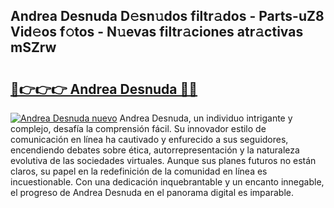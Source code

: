 ## Andrea Desnuda D𝚎sn𝚞dos filtr𝚊dos - Parts-uZ8 Vid𝚎os f𝚘tos - N𝚞evas filtr𝚊ciones atr𝚊ctivas mSZrw

# <h2><a href="http://mbcjma.tromn.icu/?c=Andrea+Desnuda">🔗👉👉👉 Andrea Desnuda 🔗🔗</a></h2>

[![Andrea Desnuda nuevo](https://i.imgur.com/pEAQMta.gif)](http://mbcjma.tromn.icu/?c=Andrea+Desnuda)
Andrea Desnuda, un individuo intrigante y complejo, desafía la comprensión fácil. Su innovador estilo de comunicación en línea ha cautivado y enfurecido a sus seguidores, encendiendo debates sobre ética, autorrepresentación y la naturaleza evolutiva de las sociedades virtuales. Aunque sus planes futuros no están claros, su papel en la redefinición de la comunidad en línea es incuestionable. Con una dedicación inquebrantable y un encanto innegable, el progreso de Andrea Desnuda en el panorama digital es imparable.
